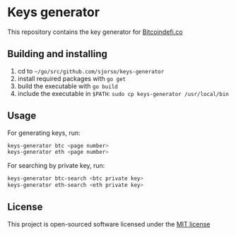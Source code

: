 # Keys generator
This repository contains the key generator for [Bitcoindefi.co](https://keysfor.bitcoindefi.co)

## Building and installing
1. cd to `~/go/src/github.com/sjorso/keys-generator`
2. install required packages with `go get`
3. build the executable with `go build`
4. include the executable in `$PATH`: `sudo cp keys-generator /usr/local/bin`

## Usage
For generating keys, run:

```bash
keys-generator btc <page number>
keys-generator eth <page number>
```

For searching by private key, run:
```bash
keys-generator btc-search <btc private key>
keys-generator eth-search <eth private key>
```

## License

This project is open-sourced software licensed under the [MIT license](http://opensource.org/licenses/MIT)

